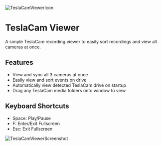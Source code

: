 ![TeslaCamViewerIcon](https://github.com/mattw01/TeslaCamViewer/blob/master/TeslaCamViewer/TeslaCamViewerIcon_64px.png?raw=true)
# TeslaCam Viewer
A simple TeslaCam recording viewer to easily sort recordings and view all cameras at once.

## Features
- View and sync all 3 cameras at once
- Easily view and sort events on drive
- Automatically view detected TeslaCam drive on startup
- Drag any TeslaCam media folders onto window to view

## Keyboard Shortcuts
- Space: Play/Pause
- F: Enter/Exit Fullscreen
- Esc: Exit Fullscreen

![TeslaCamViewerScreenshot](https://github.com/mattw01/TeslaCamViewer/blob/master/TeslaCamViewer/TeslaCamViewerScreenshot1.PNG?raw=true)
